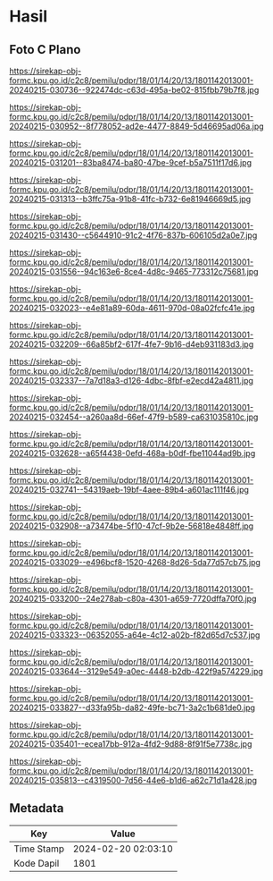 # Hasil

## Foto C Plano

https://sirekap-obj-formc.kpu.go.id/c2c8/pemilu/pdpr/18/01/14/20/13/1801142013001-20240215-030736--922474dc-c63d-495a-be02-815fbb79b7f8.jpg

https://sirekap-obj-formc.kpu.go.id/c2c8/pemilu/pdpr/18/01/14/20/13/1801142013001-20240215-030952--8f778052-ad2e-4477-8849-5d46695ad06a.jpg

https://sirekap-obj-formc.kpu.go.id/c2c8/pemilu/pdpr/18/01/14/20/13/1801142013001-20240215-031201--83ba8474-ba80-47be-9cef-b5a7511f17d6.jpg

https://sirekap-obj-formc.kpu.go.id/c2c8/pemilu/pdpr/18/01/14/20/13/1801142013001-20240215-031313--b3ffc75a-91b8-41fc-b732-6e81946669d5.jpg

https://sirekap-obj-formc.kpu.go.id/c2c8/pemilu/pdpr/18/01/14/20/13/1801142013001-20240215-031430--c5644910-91c2-4f76-837b-606105d2a0e7.jpg

https://sirekap-obj-formc.kpu.go.id/c2c8/pemilu/pdpr/18/01/14/20/13/1801142013001-20240215-031556--94c163e6-8ce4-4d8c-9465-773312c75681.jpg

https://sirekap-obj-formc.kpu.go.id/c2c8/pemilu/pdpr/18/01/14/20/13/1801142013001-20240215-032023--e4e81a89-60da-4611-970d-08a02fcfc41e.jpg

https://sirekap-obj-formc.kpu.go.id/c2c8/pemilu/pdpr/18/01/14/20/13/1801142013001-20240215-032209--66a85bf2-617f-4fe7-9b16-d4eb931183d3.jpg

https://sirekap-obj-formc.kpu.go.id/c2c8/pemilu/pdpr/18/01/14/20/13/1801142013001-20240215-032337--7a7d18a3-d126-4dbc-8fbf-e2ecd42a4811.jpg

https://sirekap-obj-formc.kpu.go.id/c2c8/pemilu/pdpr/18/01/14/20/13/1801142013001-20240215-032454--a260aa8d-66ef-47f9-b589-ca631035810c.jpg

https://sirekap-obj-formc.kpu.go.id/c2c8/pemilu/pdpr/18/01/14/20/13/1801142013001-20240215-032628--a65f4438-0efd-468a-b0df-fbe11044ad9b.jpg

https://sirekap-obj-formc.kpu.go.id/c2c8/pemilu/pdpr/18/01/14/20/13/1801142013001-20240215-032741--54319aeb-19bf-4aee-89b4-a601ac111f46.jpg

https://sirekap-obj-formc.kpu.go.id/c2c8/pemilu/pdpr/18/01/14/20/13/1801142013001-20240215-032908--a73474be-5f10-47cf-9b2e-56818e4848ff.jpg

https://sirekap-obj-formc.kpu.go.id/c2c8/pemilu/pdpr/18/01/14/20/13/1801142013001-20240215-033029--e496bcf8-1520-4268-8d26-5da77d57cb75.jpg

https://sirekap-obj-formc.kpu.go.id/c2c8/pemilu/pdpr/18/01/14/20/13/1801142013001-20240215-033200--24e278ab-c80a-4301-a659-7720dffa70f0.jpg

https://sirekap-obj-formc.kpu.go.id/c2c8/pemilu/pdpr/18/01/14/20/13/1801142013001-20240215-033323--06352055-a64e-4c12-a02b-f82d65d7c537.jpg

https://sirekap-obj-formc.kpu.go.id/c2c8/pemilu/pdpr/18/01/14/20/13/1801142013001-20240215-033644--3129e549-a0ec-4448-b2db-422f9a574229.jpg

https://sirekap-obj-formc.kpu.go.id/c2c8/pemilu/pdpr/18/01/14/20/13/1801142013001-20240215-033827--d33fa95b-da82-49fe-bc71-3a2c1b681de0.jpg

https://sirekap-obj-formc.kpu.go.id/c2c8/pemilu/pdpr/18/01/14/20/13/1801142013001-20240215-035401--ecea17bb-912a-4fd2-9d88-8f91f5e7738c.jpg

https://sirekap-obj-formc.kpu.go.id/c2c8/pemilu/pdpr/18/01/14/20/13/1801142013001-20240215-035813--c4319500-7d56-44e6-b1d6-a62c71d1a428.jpg


## Metadata

| Key        | Value               |
| ---------- | ------------------- |
| Time Stamp | 2024-02-20 02:03:10 |
| Kode Dapil | 1801                |



